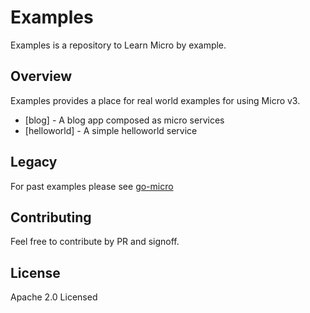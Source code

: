 # Examples

Examples is a repository to Learn Micro by example.

## Overview

Examples provides a place for real world examples for using Micro v3.

- [blog] - A blog app composed as micro services
- [helloworld] - A simple helloworld service

## Legacy

For past examples please see [go-micro](https://go-micro.dev)

## Contributing

Feel free to contribute by PR and signoff.

## License

Apache 2.0 Licensed

